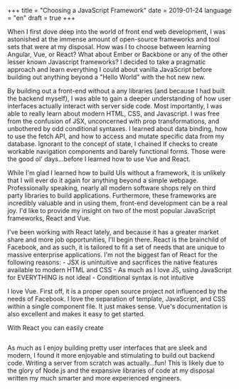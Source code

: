 +++
title = "Choosing a JavaScript Framework"
date = 2019-01-24
language = "en"
draft = true
+++

When I first dove deep into the world of front end web development, I was astonished at the immense amount of open-source frameworks and tool sets that were at my disposal.  How was I to choose between learning Angular, Vue, or React?  What about Ember or Backbone or any of the other lesser known Javascript frameworks?  I decided to take a pragmatic approach and learn everything I could about vanilla JavaScript before building out anything beyond a "Hello World" with the hot new new.

By building out a front-end without a any libraries (and because I had built the backend myself), I was able to gain a deeper understanding of how user interfaces actually interact with server side code.  Most importantly, I was able to really learn about modern HTML, CSS, and Javascript.  I was free from the confusion of JSX, unconcerned with prop transformations, and unbothered by odd conditional syntaxes.  I learned about data binding, how to use the fetch API, and how to access and mutate specific data from my database.  Ignorant to the concept of state, I chained If checks to create workable navigation components and barely functional forms.  Those were the good ol' days...before I learned how to use Vue and React.  

While I'm glad I learned how to build UIs without a framework, it is unlikely that I will ever do it again for anything beyond a simple webpage.  Professionally speaking, nearly all modern software shops rely on third party libraries to build applications.  Furthermore, these frameworks are incredibly valuable and in using them, front-end development can be a real joy.  I'd like to provide my insight on two of the most popular JavaScript frameworks, React and Vue.   

I've been working with React lately, and because it has a greater market share and more job opportunities, I'll begin there.  React is the brainchild of Facebook, and as such, it is tailored to fit a set of needs that are unique to massive enterprise applications.  I'm not the biggest fan of React for the following reasons:
    - JSX is unintuitive and sacrifices the native features available to modern HTML and CSS
    - As much as I love JS, using JavaScript for EVERYTHING is not ideal
    - Conditional syntax is not intuitive

I love Vue.  First off, it is a proper open source project not influenced by the needs of Facebook.  I love the separation of template, JavaScript, and CSS within a single component file.  It just makes sense.  Vue's documentation is also excellent and makes it easy to get started.  

With React you can easily create

```JavaScript

```

As much as I enjoy building pretty user interfaces that are sleek and modern, I found it more enjoyable and stimulating to build out backend code.  Writing a server from scratch was actually...fun!  This is likely due to the glory of Node.js and the expansive libraries of code at my disposal written my much smarter and more experienced engineers.
